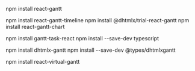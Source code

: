 npm install react-gantt

npm install react-gantt-timeline
npm install @dhtmlx/trial-react-gantt
npm install react-gantt-chart


npm install gantt-task-react
npm install --save-dev typescript


npm install dhtmlx-gantt
npm install --save-dev @types/dhtmlxgantt


npm install react-virtual-gantt